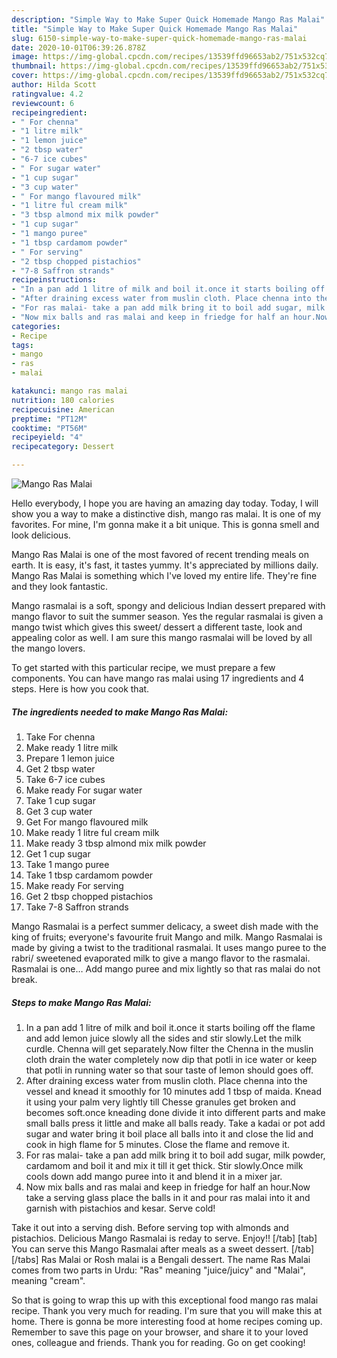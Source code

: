```yaml
---
description: "Simple Way to Make Super Quick Homemade Mango Ras Malai"
title: "Simple Way to Make Super Quick Homemade Mango Ras Malai"
slug: 6150-simple-way-to-make-super-quick-homemade-mango-ras-malai
date: 2020-10-01T06:39:26.878Z
image: https://img-global.cpcdn.com/recipes/13539ffd96653ab2/751x532cq70/mango-ras-malai-recipe-main-photo.jpg
thumbnail: https://img-global.cpcdn.com/recipes/13539ffd96653ab2/751x532cq70/mango-ras-malai-recipe-main-photo.jpg
cover: https://img-global.cpcdn.com/recipes/13539ffd96653ab2/751x532cq70/mango-ras-malai-recipe-main-photo.jpg
author: Hilda Scott
ratingvalue: 4.2
reviewcount: 6
recipeingredient:
- " For chenna"
- "1 litre milk"
- "1 lemon juice"
- "2 tbsp water"
- "6-7 ice cubes"
- " For sugar water"
- "1 cup sugar"
- "3 cup water"
- " For mango flavoured milk"
- "1 litre ful cream milk"
- "3 tbsp almond mix milk powder"
- "1 cup sugar"
- "1 mango puree"
- "1 tbsp cardamom powder"
- " For serving"
- "2 tbsp chopped pistachios"
- "7-8 Saffron strands"
recipeinstructions:
- "In a pan add 1 litre of milk and boil it.once it starts boiling off the flame and add lemon juice slowly all the sides and stir slowly.Let the milk curdle. Chenna will get separately.Now filter the Chenna in the muslin cloth drain the water completely now dip that potli in ice water or keep that potli in running water so that sour taste of lemon should goes off."
- "After draining excess water from muslin cloth. Place chenna into the vessel and knead it smoothly for 10 minutes add 1 tbsp of maida. Knead it using your palm very lightly till Chesse granules get broken and becomes soft.once kneading done divide it into different parts and make small balls press it little and make all balls ready. Take a kadai or pot add sugar and water bring it boil place all balls into it and close the lid and cook in high flame for 5 minutes. Close the flame and remove it."
- "For ras malai- take a pan add milk bring it to boil add sugar, milk powder, cardamom and boil it and mix it till it get thick. Stir slowly.Once milk cools down add mango puree into it and blend it in a mixer jar."
- "Now mix balls and ras malai and keep in friedge for half an hour.Now take a serving glass place the balls in it and pour ras malai into it and garnish with pistachios and kesar. Serve cold!"
categories:
- Recipe
tags:
- mango
- ras
- malai

katakunci: mango ras malai 
nutrition: 180 calories
recipecuisine: American
preptime: "PT12M"
cooktime: "PT56M"
recipeyield: "4"
recipecategory: Dessert

---
```



![Mango Ras Malai](https://img-global.cpcdn.com/recipes/13539ffd96653ab2/751x532cq70/mango-ras-malai-recipe-main-photo.jpg)

Hello everybody, I hope you are having an amazing day today. Today, I will show you a way to make a distinctive dish, mango ras malai. It is one of my favorites. For mine, I'm gonna make it a bit unique. This is gonna smell and look delicious.

Mango Ras Malai is one of the most favored of recent trending meals on earth. It is easy, it's fast, it tastes yummy. It's appreciated by millions daily. Mango Ras Malai is something which I've loved my entire life. They're fine and they look fantastic.

Mango rasmalai is a soft, spongy and delicious Indian dessert prepared with mango flavor to suit the summer season. Yes the regular rasmalai is given a mango twist which gives this sweet/ dessert a different taste, look and appealing color as well. I am sure this mango rasmalai will be loved by all the mango lovers.


To get started with this particular recipe, we must prepare a few components. You can have mango ras malai using 17 ingredients and 4 steps. Here is how you cook that.

<!--inarticleads1-->

##### The ingredients needed to make Mango Ras Malai:

1. Take  For chenna
1. Make ready 1 litre milk
1. Prepare 1 lemon juice
1. Get 2 tbsp water
1. Take 6-7 ice cubes
1. Make ready  For sugar water
1. Take 1 cup sugar
1. Get 3 cup water
1. Get  For mango flavoured milk
1. Make ready 1 litre ful cream milk
1. Make ready 3 tbsp almond mix milk powder
1. Get 1 cup sugar
1. Take 1 mango puree
1. Take 1 tbsp cardamom powder
1. Make ready  For serving
1. Get 2 tbsp chopped pistachios
1. Take 7-8 Saffron strands


Mango Rasmalai is a perfect summer delicacy, a sweet dish made with the king of fruits; everyone&#39;s favourite fruit Mango and milk. Mango Rasmalai is made by giving a twist to the traditional rasmalai. It uses mango puree to the rabri/ sweetened evaporated milk to give a mango flavor to the rasmalai. Rasmalai is one… Add mango puree and mix lightly so that ras malai do not break. 

<!--inarticleads2-->

##### Steps to make Mango Ras Malai:

1. In a pan add 1 litre of milk and boil it.once it starts boiling off the flame and add lemon juice slowly all the sides and stir slowly.Let the milk curdle. Chenna will get separately.Now filter the Chenna in the muslin cloth drain the water completely now dip that potli in ice water or keep that potli in running water so that sour taste of lemon should goes off.
1. After draining excess water from muslin cloth. Place chenna into the vessel and knead it smoothly for 10 minutes add 1 tbsp of maida. Knead it using your palm very lightly till Chesse granules get broken and becomes soft.once kneading done divide it into different parts and make small balls press it little and make all balls ready. Take a kadai or pot add sugar and water bring it boil place all balls into it and close the lid and cook in high flame for 5 minutes. Close the flame and remove it.
1. For ras malai- take a pan add milk bring it to boil add sugar, milk powder, cardamom and boil it and mix it till it get thick. Stir slowly.Once milk cools down add mango puree into it and blend it in a mixer jar.
1. Now mix balls and ras malai and keep in friedge for half an hour.Now take a serving glass place the balls in it and pour ras malai into it and garnish with pistachios and kesar. Serve cold!


Take it out into a serving dish. Before serving top with almonds and pistachios. Delicious Mango Rasmalai is reday to serve. Enjoy!! [/tab] [tab] You can serve this Mango Rasmalai after meals as a sweet dessert. [/tab] [/tabs] Ras Malai or Rosh malai is a Bengali dessert. The name Ras Malai comes from two parts in Urdu: &#34;Ras&#34; meaning &#34;juice/juicy&#34; and &#34;Malai&#34;, meaning &#34;cream&#34;. 

So that is going to wrap this up with this exceptional food mango ras malai recipe. Thank you very much for reading. I'm sure that you will make this at home. There is gonna be more interesting food at home recipes coming up. Remember to save this page on your browser, and share it to your loved ones, colleague and friends. Thank you for reading. Go on get cooking!
